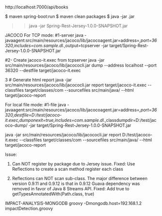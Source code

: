 http://localhost:7000/api/books

$ maven spring-boot:run
$ maven clean packages
$ java -jar <name>.jar
>> java -jar Spring-Rest-Jersey-1.0.0-SNAPSHOT.jar

JACOCO
For TCP mode:
#1-server
java -javaagent:src/main/resources/jacoco/lib/jacocoagent.jar=address=*,port=36320,includes=com.sample.dl.*,output=tcpserver -jar target/Spring-Rest-Jersey-1.0.0-SNAPSHOT.jar


#2- Create jacoco-it.exec from tcpserver
java -jar src/main/resources/jacoco/lib/jacococli.jar dump --address localhost --port 36320 --destfile target/jacoco-it.exec

3 # Generate html report
java -jar src/main/resources/jacoco/lib/jacococli.jar report target/jacoco-it.exec --classfiles target/classes/com --sourcefiles src/main/java/ --html target/jacoco-report

For local file mode:
#1-file
java -javaagent:src/main/resources/jacoco/lib/jacocoagent.jar=address=*,port=36320,destfile=D:/test/jacoco-it.exec,dumponexit=true,includes=com.sample.dl.*,classdumpdir=D:/test/jacoco-dump/ -jar target/Spring-Rest-Jersey-1.0.0-SNAPSHOT.jar


java -jar src/main/resources/jacoco/lib/jacococli.jar report D:/test/jacoco-it.exec --classfiles target/classes/com --sourcefiles src/main/java/ --html target/jacoco-report


Issue:
1. Can NOT register by package due to Jersey issue. 
    Fixed: Use Reflections to create a scan method register each class

2. Reflections can NOT scan sub-class.
    The major difference between version 0.9.11 and 0.9.12 is that in 0.9.12 Guava dependency was removed in favor of Java 8 Streams API.
    Fixed: Add true to getTypesAnnotatedWith(Path.class, true)


IMPACT-ANALYSIS-MONGODB
groovy -Dmongodb.host=192.168.1.2 impactDetection.groovy